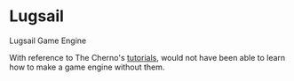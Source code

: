 # Lugsail
Lugsail Game Engine

With reference to The Cherno's [tutorials](https://thecherno.com/engine), would not have been able to learn how to make a game engine without them.

